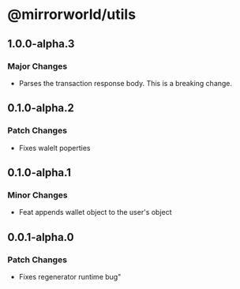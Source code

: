 # @mirrorworld/utils

## 1.0.0-alpha.3

### Major Changes

- Parses the transaction response body. This is a breaking change.

## 0.1.0-alpha.2

### Patch Changes

- Fixes walelt poperties

## 0.1.0-alpha.1

### Minor Changes

- Feat appends wallet object to the user's object

## 0.0.1-alpha.0

### Patch Changes

- Fixes regenerator runtime bug"
